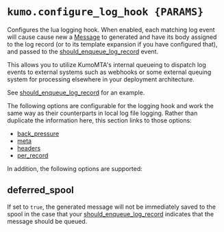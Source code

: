 # `kumo.configure_log_hook {PARAMS}`

Configures the lua logging hook. When enabled, each matching log event will
cause cause new a [Message](../message/index.md) to generated and have its body
assigned to the log record (or to its template expansion if you have configured
that), and passed to the
[should_enqueue_log_record](../events/should_enqueue_log_record.md) event.

This allows you to utilize KumoMTA's internal queueing to dispatch log events
to external systems such as webhooks or some external queuing system for
processing elsewhere in your deployment architecture.

See [should_enqueue_log_record](../events/should_enqueue_log_record.md) for an example.

The following options are configurable for the logging hook and work the same
way as their counterparts in local log file logging. Rather than duplicate the
information here, this section links to those options:

* [back_pressure](configure_local_logs.md#back_pressure)
* [meta](configure_local_logs.md#meta)
* [headers](configure_local_logs.md#headers)
* [per_record](configure_local_logs.md#per_record)

In addition, the following options are supported:

## deferred_spool

If set to `true`, the generated message will not be immediately saved to the
spool in the case that your
[should_enqueue_log_record](../events/should_enqueue_log_record.md) indicates
that the message should be queued.
